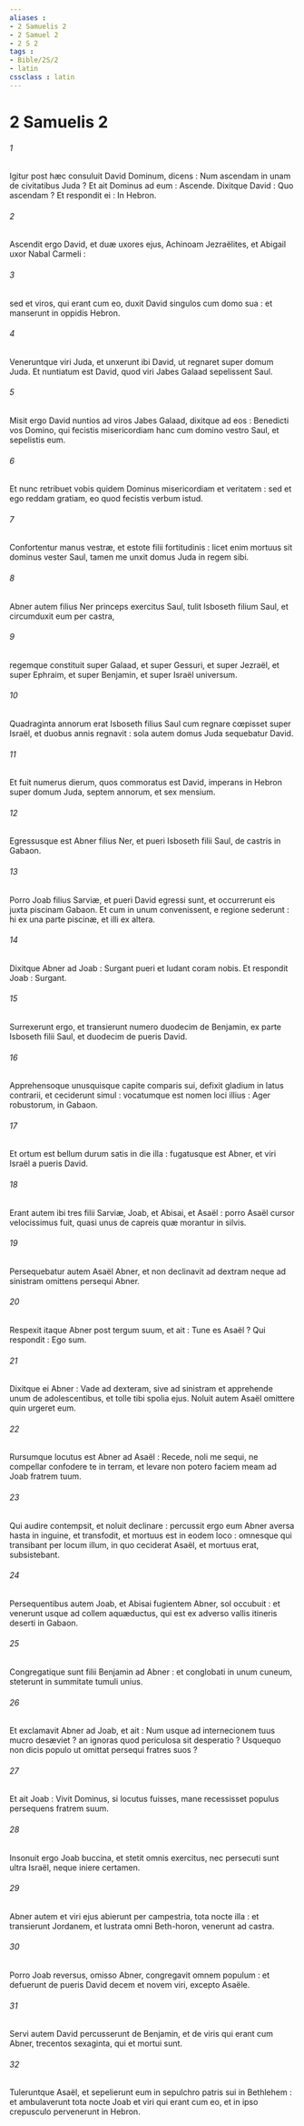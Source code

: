 ```yaml
---
aliases : 
- 2 Samuelis 2
- 2 Samuel 2
- 2 S 2
tags : 
- Bible/2S/2
- latin
cssclass : latin
---
```


# 2 Samuelis 2

###### 1
Igitur post hæc consuluit David Dominum, dicens : Num ascendam in unam de civitatibus Juda ? Et ait Dominus ad eum : Ascende. Dixitque David : Quo ascendam ? Et respondit ei : In Hebron.
###### 2
Ascendit ergo David, et duæ uxores ejus, Achinoam Jezraëlites, et Abigail uxor Nabal Carmeli :
###### 3
sed et viros, qui erant cum eo, duxit David singulos cum domo sua : et manserunt in oppidis Hebron.
###### 4
Veneruntque viri Juda, et unxerunt ibi David, ut regnaret super domum Juda. Et nuntiatum est David, quod viri Jabes Galaad sepelissent Saul.
###### 5
Misit ergo David nuntios ad viros Jabes Galaad, dixitque ad eos : Benedicti vos Domino, qui fecistis misericordiam hanc cum domino vestro Saul, et sepelistis eum.
###### 6
Et nunc retribuet vobis quidem Dominus misericordiam et veritatem : sed et ego reddam gratiam, eo quod fecistis verbum istud.
###### 7
Confortentur manus vestræ, et estote filii fortitudinis : licet enim mortuus sit dominus vester Saul, tamen me unxit domus Juda in regem sibi.
###### 8
Abner autem filius Ner princeps exercitus Saul, tulit Isboseth filium Saul, et circumduxit eum per castra,
###### 9
regemque constituit super Galaad, et super Gessuri, et super Jezraël, et super Ephraim, et super Benjamin, et super Israël universum.
###### 10
Quadraginta annorum erat Isboseth filius Saul cum regnare cœpisset super Israël, et duobus annis regnavit : sola autem domus Juda sequebatur David.
###### 11
Et fuit numerus dierum, quos commoratus est David, imperans in Hebron super domum Juda, septem annorum, et sex mensium.
###### 12
Egressusque est Abner filius Ner, et pueri Isboseth filii Saul, de castris in Gabaon.
###### 13
Porro Joab filius Sarviæ, et pueri David egressi sunt, et occurrerunt eis juxta piscinam Gabaon. Et cum in unum convenissent, e regione sederunt : hi ex una parte piscinæ, et illi ex altera.
###### 14
Dixitque Abner ad Joab : Surgant pueri et ludant coram nobis. Et respondit Joab : Surgant.
###### 15
Surrexerunt ergo, et transierunt numero duodecim de Benjamin, ex parte Isboseth filii Saul, et duodecim de pueris David.
###### 16
Apprehensoque unusquisque capite comparis sui, defixit gladium in latus contrarii, et ceciderunt simul : vocatumque est nomen loci illius : Ager robustorum, in Gabaon.
###### 17
Et ortum est bellum durum satis in die illa : fugatusque est Abner, et viri Israël a pueris David.
###### 18
Erant autem ibi tres filii Sarviæ, Joab, et Abisai, et Asaël : porro Asaël cursor velocissimus fuit, quasi unus de capreis quæ morantur in silvis.
###### 19
Persequebatur autem Asaël Abner, et non declinavit ad dextram neque ad sinistram omittens persequi Abner.
###### 20
Respexit itaque Abner post tergum suum, et ait : Tune es Asaël ? Qui respondit : Ego sum.
###### 21
Dixitque ei Abner : Vade ad dexteram, sive ad sinistram et apprehende unum de adolescentibus, et tolle tibi spolia ejus. Noluit autem Asaël omittere quin urgeret eum.
###### 22
Rursumque locutus est Abner ad Asaël : Recede, noli me sequi, ne compellar confodere te in terram, et levare non potero faciem meam ad Joab fratrem tuum.
###### 23
Qui audire contempsit, et noluit declinare : percussit ergo eum Abner aversa hasta in inguine, et transfodit, et mortuus est in eodem loco : omnesque qui transibant per locum illum, in quo ceciderat Asaël, et mortuus erat, subsistebant.
###### 24
Persequentibus autem Joab, et Abisai fugientem Abner, sol occubuit : et venerunt usque ad collem aquæductus, qui est ex adverso vallis itineris deserti in Gabaon.
###### 25
Congregatique sunt filii Benjamin ad Abner : et conglobati in unum cuneum, steterunt in summitate tumuli unius.
###### 26
Et exclamavit Abner ad Joab, et ait : Num usque ad internecionem tuus mucro desæviet ? an ignoras quod periculosa sit desperatio ? Usquequo non dicis populo ut omittat persequi fratres suos ?
###### 27
Et ait Joab : Vivit Dominus, si locutus fuisses, mane recessisset populus persequens fratrem suum.
###### 28
Insonuit ergo Joab buccina, et stetit omnis exercitus, nec persecuti sunt ultra Israël, neque iniere certamen.
###### 29
Abner autem et viri ejus abierunt per campestria, tota nocte illa : et transierunt Jordanem, et lustrata omni Beth-horon, venerunt ad castra.
###### 30
Porro Joab reversus, omisso Abner, congregavit omnem populum : et defuerunt de pueris David decem et novem viri, excepto Asaële.
###### 31
Servi autem David percusserunt de Benjamin, et de viris qui erant cum Abner, trecentos sexaginta, qui et mortui sunt.
###### 32
Tuleruntque Asaël, et sepelierunt eum in sepulchro patris sui in Bethlehem : et ambulaverunt tota nocte Joab et viri qui erant cum eo, et in ipso crepusculo pervenerunt in Hebron.
